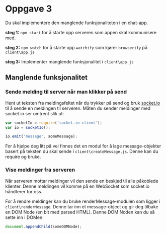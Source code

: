 # Oppgave 3

Du skal implementere den manglende funksjonaliteten i en chat-app.

**steg 1:** `npm start` for å starte opp serveren som appen skal kommunisere med.

**steg 2:** `npm watch` for å starte opp `watchify` som kjører `browserify` på `client\app.js`

**steg 3:** Implementer manglende funksjonalitet i `client\app.js`

## Manglende funksjonalitet

### Sende melding til server når man klikker på send

Hent ut teksten fra meldingsfeltet når du trykker på send og bruk [socket.io](http://socket.io) til å sende en meldingen til serveren. Måten du sender meldinger med socket.io ser omtrent slik ut:

```js
var socketIo = require('socket.io-client');
var io = socketIo();

io.emit('message', someMessage);
```

For å hjelpe deg litt på vei finnes det en modul for å lage message-objekter basert på teksten du skal sende i `client\createMessage.js`. Denne kan du require og bruke.

### Vise meldinger fra serveren

Når serveren mottar meldinger vil den sende en beskjed til alle påkoblede klienter. Denne meldingen vil komme på en WebSocket som socket.io håndterer for oss.

For å rendre meldinger kan du bruke renderMessage-modulen som ligger i `client\renderMessage`. Denne tar inn et message-object og gir deg tilbake en DOM Node (en bit med parsed HTML). Denne DOM Noden kan du så sette inn i DOMen:

```js
document.appendChild(someDOMNode);
```
